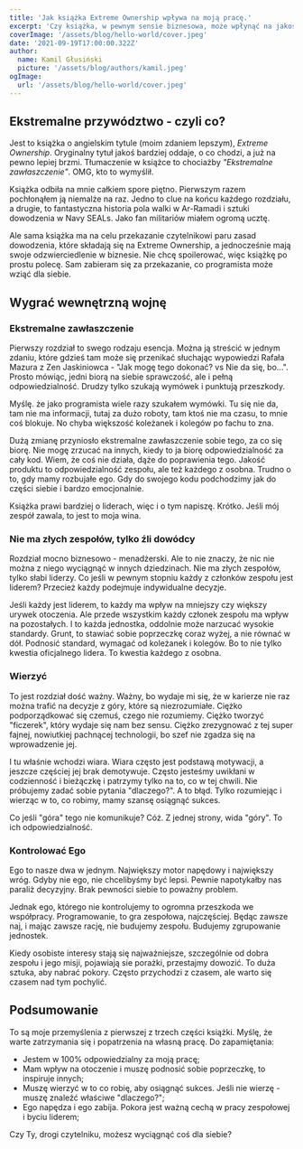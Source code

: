 ```yaml
---
title: 'Jak książka Extreme Ownership wpływa na moją pracę.'
excerpt: 'Czy książka, w pewnym sensie biznesowa, może wpłynąć na jakość kodu? Czy programista może nauczyć się czegoś od najlepszych jednostek armii amerykańskiej? Jak ekstremalne przywództwo wpływa na pracę w zespole? Na te i inne pytania postaram się odpowiedzieć w tym i być może kolejnych wpisach na blogu. Zapraszam!'
coverImage: '/assets/blog/hello-world/cover.jpeg'
date: '2021-09-19T17:00:00.322Z'
author:
  name: Kamil Głusiński
  picture: '/assets/blog/authors/kamil.jpeg'
ogImage:
  url: '/assets/blog/hello-world/cover.jpeg'
---
```


## Ekstremalne przywództwo - czyli co?
Jest to książka o angielskim tytule (moim zdaniem lepszym), *Extreme Ownership*. Oryginalny tytuł jakoś bardziej oddaje, o co chodzi, a już na pewno lepiej brzmi. Tłumaczenie w książce to chociażby *"Ekstremalne zawłaszczenie"*. OMG, kto to wymyślił. 

Książka odbiła na mnie całkiem spore piętno. Pierwszym razem pochłonąłem ją niemalże na raz. Jedno to clue na końcu każdego rozdziału, a drugie, to fantastyczna historia pola walki w Ar-Ramadi i sztuki dowodzenia w Navy SEALs. Jako fan militariów miałem ogromą ucztę. 

Ale sama książka ma na celu przekazanie czytelnikowi paru zasad dowodzenia, które składają się na Extreme Ownership, a jednocześnie mają swoje odzwierciedlenie w biznesie. Nie chcę spoilerować, więc książkę po prostu polecę. Sam zabieram się za przekazanie, co programista może wziąć dla siebie.

## Wygrać wewnętrzną wojnę

### Ekstremalne zawłaszczenie
Pierwszy rozdział to swego rodzaju esencja. Można ją streścić w jednym zdaniu, które gdzieś tam może się przenikać słuchając wypowiedzi Rafała Mazura z Zen Jaskiniowca - "Jak mogę tego dokonać? vs Nie da się, bo...". Prosto mówiąc, jedni biorą na siebie sprawczość, ale i pełną odpowiedzialność. Drudzy tylko szukają wymówek i punktują przeszkody. 

Myślę. że jako programista wiele razy szukałem wymówki. Tu się nie da, tam nie ma informacji, tutaj za dużo roboty, tam ktoś nie ma czasu, to mnie coś blokuje. No chyba większość koleżanek i kolegów po fachu to zna. 

Dużą zmianę przyniosło ekstremalne zawłaszczenie sobie tego, za co się biorę. Nie mogę zrzucać na innych, kiedy to ja biorę odpowiedzialność za cały kod. Wiem, że coś nie działa, dąże do poprawienia tego. Jakość produktu to odpowiedzialność zespołu, ale też każdego z osobna. Trudno o to, gdy mamy rozbujałe ego. Gdy do swojego kodu podchodzimy jak do części siebie i bardzo emocjonalnie. 

Książka prawi bardziej o liderach, więc i o tym napiszę. Krótko. Jeśli mój zespół zawala, to jest to moja wina.

### Nie ma złych zespołów, tylko źli dowódcy
Rozdział mocno biznesowo - menadżerski. Ale to nie znaczy, że nic nie można z niego wyciągnąć w innych dziedzinach. Nie ma złych zespołów, tylko słabi liderzy. Co jeśli w pewnym stopniu każdy z członków zespołu jest liderem? Przecież każdy podejmuje indywidualne decyzje.

Jeśli każdy jest liderem, to każdy ma wpływ na mniejszy czy większy urywek otoczenia. Ale przede wszystkim każdy członek zespołu ma wpływ na pozostałych. I to każda jednostka, oddolnie może narzucać wysokie standardy. Grunt, to stawiać sobie poprzeczkę coraz wyżej, a nie równać w dół. Podnosić standard, wymagać od koleżanek i kolegów. Bo to nie tylko kwestia oficjalnego lidera. To kwestia każdego z osobna. 

### Wierzyć
To jest rozdział dość ważny. Ważny, bo wydaje mi się, że w karierze nie raz można trafić na decyzje z góry, które są niezrozumiałe. Ciężko podporządkować się czemuś, czego nie rozumiemy. Ciężko tworzyć "ficzerek", który wydaje się nam bez sensu. Ciężko zrezygnować z tej super fajnej, nowiutkiej pachnącej technologii, bo szef nie zgadza się na wprowadzenie jej. 

I tu właśnie wchodzi wiara. Wiara często jest podstawą motywacji, a jeszcze częściej jej brak demotywuje. Często jesteśmy uwikłani w codzienność i bieżączkę i patrzymy tylko na to, co w tej chwili. Nie próbujemy zadać sobie pytania "dlaczego?". A to błąd. Tylko rozumiejąc i wierząc w to, co robimy, mamy szansę osiągnąć sukces.

Co jeśli "góra" tego nie komunikuje? Cóż. Z jednej strony, wida "góry". To ich odpowiedzialność. 

### Kontrolować Ego
Ego to nasze dwa w jednym. Największy motor napędowy i największy wróg. Gdyby nie ego, nie chcelibyśmy być lepsi. Pewnie napotykałby nas paraliż decyzyjny. Brak pewności siebie to poważny problem.

Jednak ego, którego nie kontrolujemy to ogromna przeszkoda we współpracy. Programowanie, to gra zespołowa, najczęściej. Będąc zawsze naj, i mając zawsze rację, nie budujemy zespołu. Budujemy zgrupowanie jednostek. 

Kiedy osobiste interesy stają się najważniejsze, szczególnie od dobra zespołu i jego misji, pojawiają sie porażki, przestajmy dowozić. To duża sztuka, aby nabrać pokory. Często przychodzi z czasem, ale warto się czasem nad tym pochylić.

## Podsumowanie
To są moje przemyślenia z pierwszej z trzech części książki. Myślę, że warte zatrzymania się i popatrzenia na własną pracę. Do zapamiętania:
- Jestem w 100% odpowiedzialny za moją pracę;
- Mam wpływ na otoczenie i muszę podnosić sobie poprzeczkę, to inspiruje innych;
- Muszę wierzyć w to co robię, aby osiągnąć sukces. Jeśli nie wierzę - muszę znaleźć właściwe "dlaczego?";
- Ego napędza i ego zabija. Pokora jest ważną cechą w pracy zespołowej i byciu liderem;

Czy Ty, drogi czytelniku, możesz wyciągnąć coś dla siebie? 